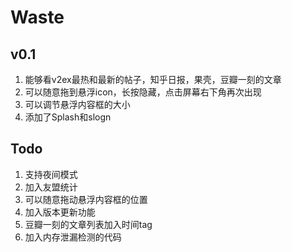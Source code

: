 # Waste

## v0.1
1. 能够看v2ex最热和最新的帖子，知乎日报，果壳，豆瓣一刻的文章
2. 可以随意拖到悬浮icon，长按隐藏，点击屏幕右下角再次出现
3. 可以调节悬浮内容框的大小
4. 添加了Splash和slogn

## Todo
1. 支持夜间模式
2. 加入友盟统计
3. 可以随意拖动悬浮内容框的位置
4. 加入版本更新功能
5. 豆瓣一刻的文章列表加入时间tag
6. 加入内存泄漏检测的代码
